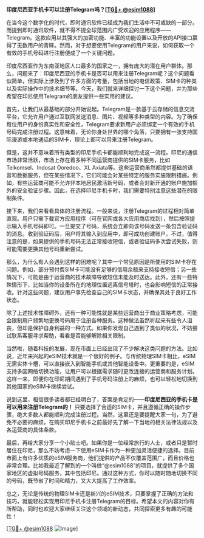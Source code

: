 **印度尼西亚手机卡可以注册Telegram吗？[[TG💪+ @esim1088](https://t.me/s/esim1088)]**

在当今这个数字化的时代，即时通讯软件已经成为我们生活中不可或缺的一部分。而提到即时通讯软件，就不得不提全球范围内广受欢迎的应用程序——Telegram。这款应用以其强大的加密功能、丰富的功能设置以及开放的API接口赢得了无数用户的青睐。然而，对于想要使用Telegram的用户来说，如何获取一个有效的手机号码进行注册便成了一个关键问题。

印度尼西亚作为东南亚地区人口最多的国家之一，拥有庞大的潜在用户群体。那么，问题来了：印度尼西亚的手机卡是否可以用来注册Telegram呢？这个问题看似简单，但实际上涉及到了许多方面的考量，包括当地的电信政策、SIM卡的种类以及实际操作中的技术细节等。今天，我们就来详细探讨一下这个问题，并为那些希望在印尼使用Telegram的朋友提供一些实用的建议。

首先，让我们从最基础的部分开始说起。Telegram是一款基于云存储的信息交流平台，它允许用户通过互联网发送消息、图片、视频等多种类型的内容。为了确保每位用户的身份真实性和安全性，Telegram要求新用户必须绑定一个有效的手机号码完成注册过程。这意味着，无论你身处世界的哪个角落，只要拥有一张支持国际漫游或本地通话的SIM卡，理论上都可以用来注册Telegram。

但是，这并不意味着所有类型的印尼手机卡都能顺利地完成这一流程。印尼的通信市场非常活跃，市场上存在着多种不同运营商提供的SIM卡服务，比如Telkomsel、Indosat Ooredoo、XL Axiata等。这些运营商虽然都提供基础的语音和数据服务，但在某些情况下，它们可能会对某些特定的服务实施限制措施。例如，有些运营商可能不允许非本地居民激活新号码，或者会对新开通的账户施加额外的安全验证步骤。因此，在选择印尼手机卡时，我们需要特别注意这些潜在的限制条件。

接下来，我们来看看具体的注册流程。一般来说，注册Telegram的过程相对简单直观。用户只需下载官方应用程序（可在官网或各大应用商店找到），然后按照提示输入手机号码即可。一旦提交了号码，系统会立即向该号码发送一条包含验证码的消息。收到验证码后，用户将其输入到应用中，即可成功创建账户。不过，值得注意的是，如果提供的手机号码无法正常接收短信，或者验证码多次尝试失败，则可能需要更换其他号码重新尝试。

那么，为什么有人会遇到这样的困难呢？其中一个常见原因是所使用的SIM卡存在问题。例如，部分预付费SIM卡可能没有足够的信用余额来支持接收短信；另一些情况下，可能是由于运营商的技术故障导致短信未能及时送达。此外，还有一些特殊情形下，比如当你的设备所在的地理位置远离信号塔时，也会影响短信的正常接收。针对这些问题，建议用户事先检查自己的SIM卡状态，并确保其处于良好工作状态。

除了上述技术性障碍外，还有一种可能性就是某些运营商出于商业策略考虑，可能会限制用户频繁地更换号码用于注册各种服务。这种做法虽然听起来有些令人沮丧，但却是保护自身利益的一种方式。如果你发现自己遇到了类似的状况，不妨尝试联系客服寻求帮助，看看是否能够解除相关限制。

当然啦，随着科技的发展，现在市面上已经出现了不少解决这类问题的方法。比如说，近年来兴起的eSIM技术就是一个很好的例子。与传统物理SIM卡相比，eSIM无需实体卡槽，可以直接嵌入到智能手机或其他智能设备中。更重要的是，eSIM支持多国网络切换功能，让用户可以根据需求随时更改连接的运营商和服务计划。这样一来，即便你在印尼期间遇到了手机号码注册上的麻烦，也可以轻松地切换到其他国家的eSIM卡继续尝试。

说到这里，相信很多读者都已经明白了，答案是肯定的——**印度尼西亚的手机卡是可以用来注册Telegram的！** 只要选择了合适的SIM卡，并且遵循正确的操作步骤，绝大多数人都能顺利完成注册过程。当然，这里还是要提醒大家一句，为了避免不必要的麻烦，在购买印尼手机卡之前最好先了解一下当地的相关法律法规以及各运营商的具体条款。

最后，再给大家分享一个小贴士吧。如果你是一位经常旅行的人士，或者只是暂时居住在印尼，那么不妨考虑一下使用eSIM卡作为一种更加灵活便捷的选择。目前市面上有许多优质的eSIM服务商，他们提供的产品不仅覆盖范围广，而且价格也非常合理。比如我最近了解到的一个叫做“@esim1088”的项目，就提供了多个国家地区的虚拟号码服务，其中包括印尼。通过这种方式，你可以随时随地切换不同的号码，既节省了时间和精力，又大大提高了工作效率。

总之，无论是传统的物理SIM卡还是新兴的eSIM技术，只要掌握了正确的方法和技巧，就能轻松实现用印尼手机卡注册Telegram的目标。希望本文的内容对你有所帮助，同时也欢迎大家继续关注这个领域的新动态，共同探索更多有趣的可能性！

[[TG💪+ @esim1088](https://t.me/s/esim1088) ![Image](https://i.postimg.cc/4NQfJmqS/Snipaste-2025-05-13-00-14-12.png)]